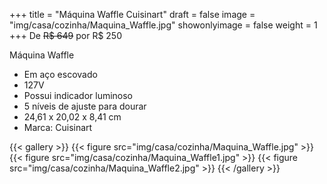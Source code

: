 +++
title = "Máquina Waffle Cuisinart"
draft = false
image = "img/casa/cozinha/Maquina_Waffle.jpg"
showonlyimage = false
weight = 1
+++
De ~~R$ 649~~ por <span class="price">R$ 250</span>

<!--more-->

Máquina Waffle	

- Em aço escovado
- 127V
- Possui indicador luminoso
- 5 níveis de ajuste para dourar
- 24,61 x 20,02 x 8,41 cm	
- Marca: Cuisinart

{{< gallery >}}
{{< figure src="img/casa/cozinha/Maquina_Waffle.jpg" >}}
{{< figure src="img/casa/cozinha/Maquina_Waffle1.jpg" >}}
{{< figure src="img/casa/cozinha/Maquina_Waffle2.jpg" >}}
{{< /gallery >}}

